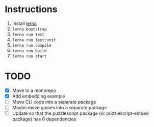 # Instructions

1. Install [lerna](https://lerna.js.org)
1. `lerna bootstrap`
1. `lerna run test`
1. `lerna run test:unit`
1. `lerna run compile`
1. `lerna run build`
1. `lerna run start`


# TODO

- [x] Move to a monorepo
- [x] Add embedding example
- [ ] Move CLI code into a separate package
- [ ] Maybe move games into a separate package
- [ ] Update so that the puzzlescript package (or puzzlescript-embed package) has 0 dependencies
